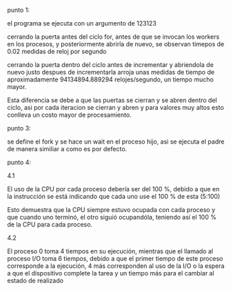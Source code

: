 punto 1:

el programa se ejecuta con un argumento de 123123

cerrando la puerta antes del ciclo for, antes de que se invocan los workers en los procesos, y posteriormente abrirla de nuevo, se observan timepos de 0.02 medidas de reloj por segundo

cerrando la puerta dentro del ciclo antes de incrementar y abriendola de nuevo justo despues de incrementarla arroja unas medidas de tiempo de aproximadamente 94134894.889294 relojes/segundo, un tiempo mucho mayor.

Esta diferencia se debe a que las puertas se cierran y se abren dentro del ciclo, asi por cada iteracion se cierran y abren y para valores muy altos esto conlleva un costo mayor de procesamiento.


punto 3:

se define el fork y se hace un wait en el proceso hijo, asi se ejecuta el padre de manera similiar a como es por defecto.


punto 4:

4.1

El uso de la CPU por cada proceso debería ser del 100 %, debido a que en la instrucción se está indicando que cada uno use el 100 % de esta (5:100)

Esto demuestra que la CPU siempre estuvo ocupada con cada proceso y que cuando uno terminó, el otro siguió ocupandóla, teniendo así el 100 % de la CPU para cada proceso.

4.2

El proceso 0 toma 4 tiempos en su ejecución, mientras que el llamado al proceso I/O toma 6 tiempos, debido a que el primer tiempo de este proceso corresponde a la ejecución, 4 más corresponden al uso de la I/O o la espera a que el dispositivo complete la tarea y un tiempo más para el cambiar al estado de realizado



